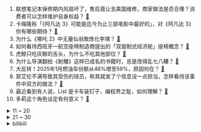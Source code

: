 1. 联想笔记本保修期内风扇坏了，售后竟让去美国维修，商家做法是否合理？消费者可以怎样维护自身权益？ [:link:](https://www.zhihu.com/question/13190941666)
2. 卡梅隆称「《阿凡达 3》可能是迄今为止三部电影中最好的」，对《阿凡达 3》你有哪些期待？ [:link:](https://www.zhihu.com/question/13133127906)
3. 为什么《哪吒 2》中无量仙翁敢炼化李靖？ [:link:](https://www.zhihu.com/question/12834645490)
4. 如何看待西班牙一航空座椅制造商提出的「双层制式经济舱」座椅概念？ [:link:](https://www.zhihu.com/question/12972768057)
5. 虎鲸只吃灰鲸的舌头，为什么不吃其他部位？ [:link:](https://www.zhihu.com/question/12183109208)
6. 为什么导演翻拍《射雕》这样已成名的书籍时，总是改得乱七八糟？ [:link:](https://www.zhihu.com/question/12559213256)
7. 大反转！2025年1月燃油车份额从46%增至59%，原因何在？ [:link:](https://www.zhihu.com/question/13290318683)
8. 郭艾伦不满导致其受伤的球员，称其就发了个信息没一点担当，怎样看待该事件中双方的做法？ [:link:](https://www.zhihu.com/question/12839533673)
9. 最近看到有人说，List<Integer> 是卡车装钉子，编程界之耻，如何理解？ [:link:](https://www.zhihu.com/question/13077935547)
10. 多莉这个角色设定有何意义？ [:link:](https://www.zhihu.com/question/11117596404)
<details>
<summary>11 ~ 20</summary>

11. 俄罗斯宣布最新停战条件，关于俄美总统结束战争倡议的谈判成关键，如何看待目前的对话和冲突走向？ [:link:](https://www.zhihu.com/question/13296842584)
12. 《哪吒之魔童闹海》里的哪吒和敖丙，这两个角色，你更愿意成为谁？ [:link:](https://www.zhihu.com/question/12032932351)
13. 理想汽车正式发布首款纯电SUV「i8」的官方图片，新增的纯电SUV系列能续写混动系列之辉煌吗？ [:link:](https://www.zhihu.com/question/13310890366)
14. 马克龙旋风式访美会见特朗普，双方就俄乌冲突问题协调美欧立场，马克龙为何如此急切？暴露出欧美哪些分歧？ [:link:](https://www.zhihu.com/question/13301592967)
15. 2025 考研国家线相比 24 年大跳水，对考生有什么影响？ [:link:](https://www.zhihu.com/question/13223443552)
16. 李秋水作为一个生过孩子的人，怎么还能成为西夏的王妃呢？ [:link:](https://www.zhihu.com/question/302826029)
17. 《放羊的星星》演员李威卷入命案，台媒称他不仅在场，还担任军师角色并涉嫌伤害致死，具体情况如何？ [:link:](https://www.zhihu.com/question/13253987000)
18. DeepSeek预测「未来十年工资会变高的 10 大岗位」，多与AI、技术等相关，如何看待这一预测？ [:link:](https://www.zhihu.com/question/12930594912)
19. 爱奇艺 CEO 龚宇点名指责红果短剧「滥用市场支配地位」，如何看待爱优腾和红果之间在微短剧领域的竞争？ [:link:](https://www.zhihu.com/question/12834303234)
20. 有什么动物长得人畜无害的其实杀伤力爆表？ [:link:](https://www.zhihu.com/question/310860753)
</details>
<details>
<summary>21 ~ 30</summary>

21. 怎么选择做菜需要的料酒？ [:link:](https://www.zhihu.com/question/19913903)
22. 如何评价 AIM-260A 空空导弹的最新图像？ [:link:](https://www.zhihu.com/question/13177033354)
23. 有没有什么动漫明明很火，但是你认为很一般的？ [:link:](https://www.zhihu.com/question/13007098841)
24. 游戏《失落之魂》员工发表不当言论被解聘，这可能是营销手段吗？厂商该如何管理新作发售营销节奏和用户预期？ [:link:](https://www.zhihu.com/question/13236746050)
25. 如何调饺子馅会更美味？ [:link:](https://www.zhihu.com/question/634418739)
26. 中国U20能改变中国在世界足球中的地位吗？ [:link:](https://www.zhihu.com/question/12338011589)
27. 你们最喜欢《地下交通站》里面的谁？ [:link:](https://www.zhihu.com/question/656402729)
28. 中国首口万米深井完钻，钻出石油了吗？为什么我们要付出这么多去探索深地？ [:link:](https://www.zhihu.com/question/12907868368)
29. 特斯拉的fsd引入国内后会有传说中的那么强吗？ [:link:](https://www.zhihu.com/question/661050214)
30. AI何时大规模入侵网文界？ [:link:](https://www.zhihu.com/question/658268776)
</details><details>
<summary>bilibili</summary>

</details>